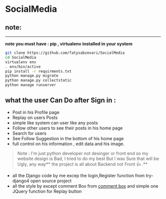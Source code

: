 # SocialMedia

## note:

------------




**note you must have : pip , virtualenv installed in your system**

```bash
git clone https://github.com/fatysabzevari/SocialMedia
cd SocialMedia
virtualenv env 
. env/bin/active 
pip install -r requirments.txt
python manage.py migrate
python manage.py collectstatic 
python manage runserver
```

## what the user Can Do after Sign in  : 
- Post in his Profile page
- Replay on users Posts
- simple like system can user like any posts
- Follow other users to see their posts in his home page
- Search for users
- See Follow  Suggestion in the bottom of his home page
- full control on his information , edit data and his image.

>  Note : I'm just python developer not desinger or front end  so my website design is Bad, I tried to do my best But I was Sure that  will be Ugly, any way** the project is all about Backend not Front  :+1:  .**

- all the Django code by me excep the login,Register function from try-django4 open source project
- all the style by except comment Box from [comment box](https://bootsnipp.com/ "comment box") and simple  one JQuery function for Replay button


